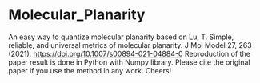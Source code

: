 # Molecular_Planarity
An easy way to quantize molecular planarity based on Lu, T. Simple, reliable, and universal metrics of molecular planarity. J Mol Model 27, 263 (2021). https://doi.org/10.1007/s00894-021-04884-0
Reproduction of the paper result is done in Python with Numpy library.
Please cite the original paper if you use the method in any work. Cheers!
